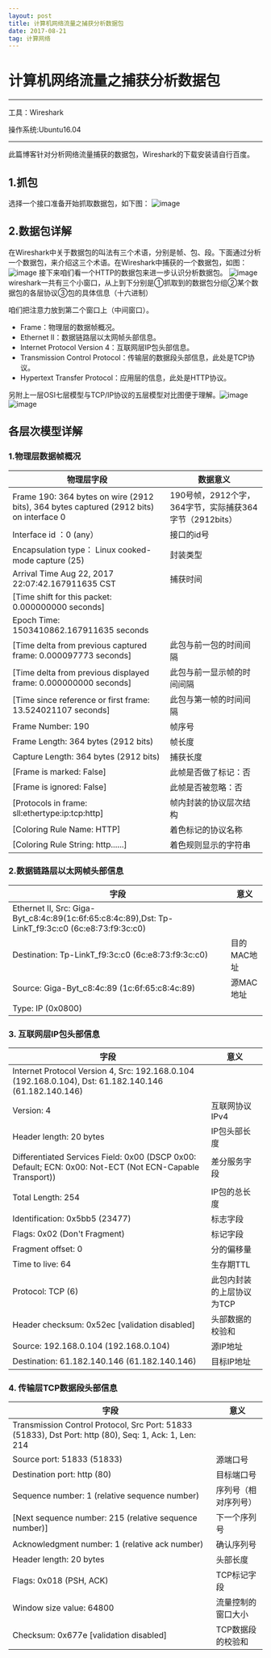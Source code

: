 ```yaml
---
layout: post
title: 计算机网络流量之捕获分析数据包
date: 2017-08-21
tag: 计算网络
---
```


# 计算机网络流量之捕获分析数据包

---
工具：Wireshark

操作系统:Ubuntu16.04

---

此篇博客针对分析网络流量捕获的数据包，Wireshark的下载安装请自行百度。

## 1.抓包
选择一个接口准备开始抓取数据包，如下图：
![image](http://img.blog.csdn.net/20170821172010377?watermark/2/text/aHR0cDovL2Jsb2cuY3Nkbi5uZXQvbDU1NDcyNTcyMg==/font/5a6L5L2T/fontsize/400/fill/I0JBQkFCMA==/dissolve/70/gravity/SouthEast)
## 2.数据包详解
 在Wireshark中关于数据包的叫法有三个术语，分别是帧、包、段。下面通过分析一个数据包，来介绍这三个术语。在Wireshark中捕获的一个数据包，如图：
 ![image](http://img.blog.csdn.net/20150716143332537?watermark/2/text/aHR0cDovL2Jsb2cuY3Nkbi5uZXQv/font/5a6L5L2T/fontsize/400/fill/I0JBQkFCMA==/dissolve/70/gravity/Center)
 接下来咱们看一个HTTP的数据包来进一步认识分析数据包。
 ![image](http://img.blog.csdn.net/20170821221108713?watermark/2/text/aHR0cDovL2Jsb2cuY3Nkbi5uZXQvbDU1NDcyNTcyMg==/font/5a6L5L2T/fontsize/400/fill/I0JBQkFCMA==/dissolve/70/gravity/SouthEast)
 wireshark一共有三个小窗口，从上到下分别是①抓取到的数据包分组②某个数据包的各层协议③包的具体信息（十六进制）

 咱们把注意力放到第二个窗口上（中间窗口）。
-  Frame：物理层的数据帧概况。
-  Ethernet II：数据链路层以太网帧头部信息。
-  Internet Protocol Version 4：互联网层IP包头部信息。
-  Transmission Control Protocol：传输层的数据段头部信息，此处是TCP协议。
-  Hypertext Transfer Protocol：应用层的信息，此处是HTTP协议。

另附上一层OSI七层模型与TCP/IP协议的五层模型对比图便于理解。![image](http://www.ha97.com/wp-content/uploads/image/2010/09/162558wtA.jpg)![image](http://www.ha97.com/wp-content/uploads/image/2010/09/162603uh3.gif)

## 各层次模型详解

### 1.物理层数据帧概况


物理层字段 | 数据意义
---|---
Frame 190: 364 bytes on wire (2912 bits), 364 bytes captured (2912 bits) on interface 0 | 190号帧，2912个字，364字节，实际捕获364字节（2912bits）
Interface id ：0 (any） | 接口的id号
Encapsulation type： Linux cooked-mode capture (25) | 封装类型
Arrival Time Aug 22, 2017 22:07:42.167911635 CST | 捕获时间
[Time shift for this packet: 0.000000000 seconds] |
Epoch Time: 1503410862.167911635 seconds | 
[Time delta from previous captured frame: 0.000097773 seconds] | 此包与前一包的时间间隔
[Time delta from previous displayed frame: 0.000000000 seconds] | 此包与前一显示帧的时间间隔
[Time since reference or first frame: 13.524021107 seconds] | 此包与第一帧的时间间隔
Frame Number: 190 | 帧序号
Frame Length: 364 bytes (2912 bits) | 帧长度
Capture Length: 364 bytes (2912 bits) | 捕获长度
[Frame is marked: False] | 此帧是否做了标记：否
[Frame is ignored: False] | 此帧是否被忽略：否
[Protocols in frame: sll:ethertype:ip:tcp:http] | 帧内封装的协议层次结构
[Coloring Rule Name: HTTP] | 着色标记的协议名称
[Coloring Rule String: http......] | 着色规则显示的字符串


### 2.数据链路层以太网帧头部信息

字段 | 意义
---|---
Ethernet II, Src: Giga-Byt_c8:4c:89(1c:6f:65:c8:4c:89),Dst: Tp-LinkT_f9:3c:c0 (6c:e8:73:f9:3c:c0) | 
Destination: Tp-LinkT_f9:3c:c0 (6c:e8:73:f9:3c:c0) | 目的MAC地址
Source: Giga-Byt_c8:4c:89 (1c:6f:65:c8:4c:89) | 源MAC地址
Type: IP (0x0800) |


### 3. 互联网层IP包头部信息 

字段 | 意义
---|---
Internet Protocol Version 4, Src: 192.168.0.104 (192.168.0.104), Dst: 61.182.140.146 (61.182.140.146)| 
Version: 4 | 互联网协议IPv4
Header length: 20 bytes | IP包头部长度
Differentiated Services Field: 0x00 (DSCP 0x00: Default; ECN: 0x00: Not-ECT (Not ECN-Capable Transport)) | 差分服务字段
Total Length: 254 | IP包的总长度
Identification: 0x5bb5 (23477) | 标志字段
Flags: 0x02 (Don't Fragment) | 标记字段
Fragment offset: 0 | 分的偏移量
Time to live: 64 | 生存期TTL
Protocol: TCP (6) | 此包内封装的上层协议为TCP
Header checksum: 0x52ec [validation disabled]                                               | 头部数据的校验和
Source: 192.168.0.104 (192.168.0.104) | 源IP地址
Destination: 61.182.140.146 (61.182.140.146) | 目标IP地址


### 4. 传输层TCP数据段头部信息

字段 | 意义
---|---
Transmission Control Protocol, Src Port: 51833 (51833), Dst Port: http (80), Seq: 1, Ack: 1, Len: 214 |
Source port: 51833 (51833)                                                                                 | 源端口号
Destination port: http (80)                                                                       | 目标端口号
Sequence number: 1    (relative sequence number)                                  | 序列号（相对序列号）
[Next sequence number: 215    (relative sequence number)]       | 下一个序列号
Acknowledgment number: 1    (relative ack number)                        | 确认序列号
Header length: 20 bytes                                                                              | 头部长度
Flags: 0x018 (PSH, ACK)                                                                     | TCP标记字段
Window size value: 64800                                                                                | 流量控制的窗口大小
Checksum: 0x677e [validation disabled]                                                  | TCP数据段的校验和

